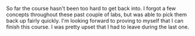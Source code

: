 So far the course hasn't been too hard to get back into. I forgot a few concepts throughout
these past couple of labs, but was able to pick them back up fairly quickly. I'm looking forward to proving to myself that I can finish this course. I was pretty upset that I had to leave during the last one.
